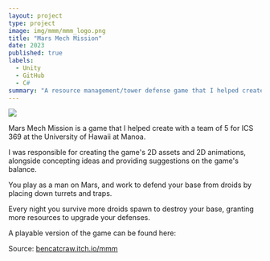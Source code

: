 ```yaml
---
layout: project
type: project
image: img/mmm/mmm_logo.png
title: "Mars Mech Mission"
date: 2023
published: true
labels:
  - Unity
  - GitHub
  - C#
summary: "A resource management/tower defense game that I helped create for ICS 369 at UH Manoa."
---
```


<img class="img-fluid" src="../img/mmm/mmm_title.png">

Mars Mech Mission is a game that I helped create with a team of 5 for ICS 369 at the University of Hawaii at Manoa.

I was responsible for creating the game's 2D assets and 2D animations, alongside concepting ideas and providing suggestions on the game's balance.

You play as a man on Mars, and work to defend your base from droids by placing down turrets and traps.

Every night you survive more droids spawn to destroy your base, granting more resources to upgrade your defenses.

A playable version of the game can be found here: 

Source: <a href="https://bencatcraw.itch.io/mmm"><i class="large github icon "></i>bencatcraw.itch.io/mmm</a>
